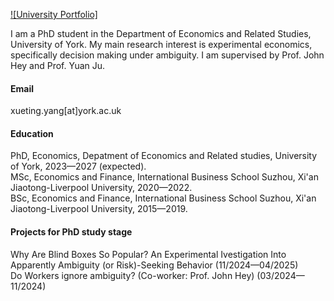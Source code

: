 

[![University Portfolio]](https://www.york.ac.uk/economics/people/postgraduate-researchers/xueting-yang/)

I am a PhD student in the Department of Economics and Related Studies, University of York. My main research interest is experimental economics, specifically decision making under ambiguity. I am supervised by Prof. John Hey and Prof. Yuan Ju.

#### Email
xueting.yang[at]york.ac.uk

#### Education
PhD, Economics, Depatment of Economics and Related studies, University of York, 2023—2027 (expected).\
MSc, Economics and Finance, International Business School Suzhou, Xi'an Jiaotong-Liverpool University, 2020—2022.\
BSc, Economics and Finance, International Business School Suzhou, Xi'an Jiaotong-Liverpool University, 2015—2019.

#### Projects for PhD study stage
Why Are Blind Boxes So Popular? An Experimental Ivestigation Into Apparently Ambiguity (or Risk)-Seeking Behavior (11/2024—04/2025)\
Do Workers ignore ambiguity? (Co-worker: Prof. John Hey) (03/2024—11/2024)

